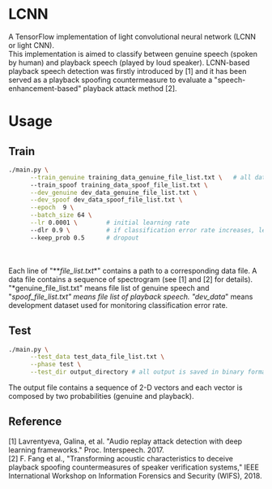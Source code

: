 # LCNN
A TensorFlow implementation of light convolutional neural network (LCNN or light CNN).<br>
This implementation is aimed to classify between genuine speech (spoken by human) and playback speech (played by loud speaker). LCNN-based playback speech detection was firstly introduced by [1] and it has been served as a playback spoofing countermeasure to evaluate a "speech-enhancement-based" playback attack method [2].


# Usage
## Train
```bash
./main.py \
	  --train_genuine training_data_genuine_file_list.txt \   # all data should be saved as binary format with float type
	  --train_spoof training_data_spoof_file_list.txt \
	  --dev_genuine dev_data_genuine_file_list.txt \
	  --dev_spoof dev_data_spoof_file_list.txt \
	  --epoch  9 \
	  --batch_size 64 \
	  --lr 0.0001 \        # initial learning rate
	  --dlr 0.9 \          # if classification error rate increases, learning rate will be decreased by this rate
	  --keep_prob 0.5      # dropout
```
<br><br>
Each line of "**_file_list.txt_*" contains a path to a corresponding data file. A data file contains a sequence of spectrogram (see [1] and [2] for details).
"*genuine_file_list.txt" means file list of genuine speech and "*spoof_file_list.txt" means file list of playback speech.
"dev_data*" means development dataset used for monitoring classification error rate.

## Test
```bash
./main.py \
	  --test_data test_data_file_list.txt \
	  --phase test \
	  --test_dir output_directory # all output is saved in binary format with float type
```

The output file contains a sequence of 2-D vectors and each vector is composed by two probabilities (genuine and playback).

## Reference
[1] Lavrentyeva, Galina, et al. "Audio replay attack detection with deep learning frameworks." Proc. Interspeech. 2017.<br>
[2] F. Fang et al., "Transforming acoustic characteristics to deceive playback spoofing countermeasures of speaker verification systems," IEEE International Workshop on Information Forensics and Security (WIFS), 2018.
